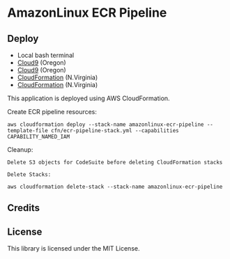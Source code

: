 # AmazonLinux ECR Pipeline

## Deploy

* Local bash terminal
* <a href="https://us-west-2.console.aws.amazon.com/cloud9/home?region=us-west-2">Cloud9</a> (Oregon)
* <a href="https://us-west-2.console.aws.amazon.com/cloud9/home?region=us-west-2">Cloud9</a> (Oregon)
* <a href="https://us-east-1.console.aws.amazon.com/cloudformation/home?region=us-east-1">CloudFormation</a> (N.Virginia)
* <a href="https://us-east-1.console.aws.amazon.com/cloudformation/home?region=us-east-1">CloudFormation</a> (N.Virginia)

This application is deployed using AWS CloudFormation.

Create ECR pipeline resources:
```
aws cloudformation deploy --stack-name amazonlinux-ecr-pipeline --template-file cfn/ecr-pipeline-stack.yml --capabilities CAPABILITY_NAMED_IAM
```

Cleanup:
```
Delete S3 objects for CodeSuite before deleting CloudFormation stacks

Delete Stacks:

aws cloudformation delete-stack --stack-name amazonlinux-ecr-pipeline

```

## Credits


## License

This library is licensed under the MIT License.
